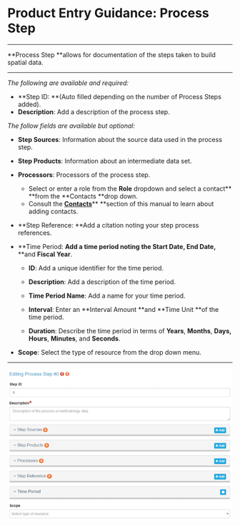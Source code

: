 # Product Entry Guidance: Process Step

---

**Process Step **allows for documentation of the steps taken to build spatial data.

---

_The following are available and required:_

* **Step ID: **\(Auto filled depending on the number of Process Steps added\).
* **Description**: Add a description of the process step.

_The follow fields are available but optional:_

* **Step Sources**: Information about the source data used in the process step.
* **Step Products**: Information about an intermediate data set.
* **Processors**: Processors of the process step.
  * Select or enter a role from the **Role** dropdown and select a contact** **from the **Contacts **drop down.
  * Consult the [**Contacts**](/contacts.md)** **section of this manual to learn about adding contacts.
* **Step Reference: **Add a citation noting your step process references.
* **Time Period: **Add a time period noting the **Start Date,** **End Date**,** **and **Fiscal Year**.

  * **ID**: Add a unique identifier for the time period.

  * **Description**: Add a description of the time period.

  * **Time Period Name**: Add a name for your time period.

  * **Interval**: Enter an **Interval Amount **and **Time Unit **of the time period.

  * **Duration**: Describe the time period in terms of **Years**, **Months**, **Days, Hours**, **Minutes**, and **Seconds**.

* **Scope**: Select the type of resource from the drop down menu.

---

![](/assets/process_step_window.png)

